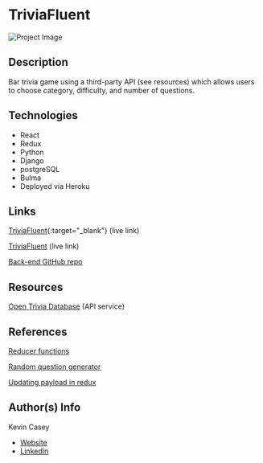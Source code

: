 # TriviaFluent

![Project Image](https://i.imgur.com/pytDVVc.jpg)

## Description 

Bar trivia game using a third-party API (see resources) which allows users to choose category, difficulty, and number of questions.

## Technologies
- React
- Redux
- Python
- Django
- postgreSQL
- Bulma
- Deployed via Heroku

## Links

[TriviaFluent](https://ga-capstone-front.herokuapp.com/){:target="_blank"} (live link)

<a href="https://ga-capstone-front.herokuapp.com/" target="_blank">TriviaFluent</a> (live link)

[Back-end GitHub repo](https://github.com/kevinjcasey/capstone-backend)

## Resources

[Open Trivia Database](https://opentdb.com/) (API service)

## References

[Reducer functions](https://redux.js.org/usage/structuring-reducers/refactoring-reducer-example)

[Random question generator](https://developer.mozilla.org/en-US/docs/Web/JavaScript/Reference/Global_Objects/Math/random)

[Updating payload in redux](https://redux.js.org/tutorials/fundamentals/part-2-concepts-data-flow)

## Author(s) Info
Kevin Casey
- [Website](https://kevinjcasey.com/)
- [LinkedIn](https://www.linkedin.com/in/kevin-j-casey/)
